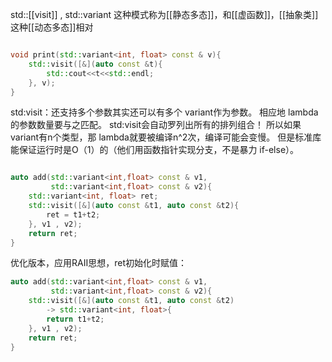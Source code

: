 std::[[visit]] , std::variant 这种模式称为[[静态多态]]，和[[虚函数]]，[[抽象类]]这种[[动态多态]]相对

```c++

void print(std::variant<int, float> const & v){
	std::visit([&](auto const &t){
		std::cout<<t<<std::endl;
	}, v);
}

```
std:visit：还支持多个参数其实还可以有多个 variant作为参数。
相应地 lambda的参数数量要与之匹配。
std:visit会自动罗列出所有的排列组合！
所以如果 variant有n个类型，那 lambda就要被编译n^2次，编译可能会变慢。
但是标准库能保证运行时是O（1）的（他们用函数指针实现分支，不是暴力 if-else）。
```c++

auto add(std::variant<int,float> const & v1,
		 std::variant<int,float> const & v2){
	std::variant<int, float> ret;
	std::visit([&](auto const &t1, auto const &t2){
		ret = t1+t2;
	}, v1 , v2);
	return ret;
}
```


优化版本，应用RAII思想，ret初始化时赋值：
```c++
auto add(std::variant<int,float> const & v1,
		 std::variant<int,float> const & v2){
	std::visit([&](auto const &t1, auto const &t2)
		-> std::variant<int, float>{
		return t1+t2;
	}, v1 , v2);
	return ret;
}

```